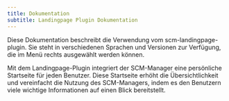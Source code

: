 ```yaml
---
title: Dokumentation
subtitle: Landingpage Plugin Dokumentation
---
```

Diese Dokumentation beschreibt die Verwendung vom scm-landingpage-plugin. Sie steht in verschiedenen Sprachen und Versionen zur Verfügung, die im Menü rechts ausgewählt werden können.

Mit dem Landingpage-Plugin integriert der SCM-Manager eine persönliche Startseite für jeden Benutzer. Diese Startseite erhöht die Übersichtlichkeit und vereinfacht die Nutzung des SCM-Managers, indem es den Benutzern viele wichtige Informationen auf einen Blick bereitstellt. 
